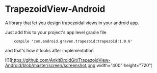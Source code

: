# TrapezoidView-Android
A library that let you design trapezoidal views in your android app.

Just add this to your project's app level gradle file

        compile 'com.android.graven.trapezoid:trapezoid:1.0.0'
        
        
and that's how it looks after implementation

![](https://github.com/AnkitDroidGit/TrapezoidView-Android/blob/master/screen/screenshot.png  width="400" height="720")
